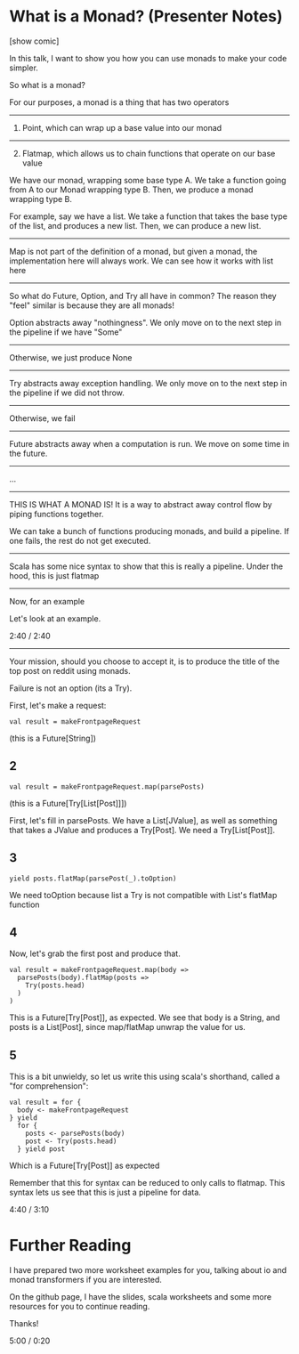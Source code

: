 # What is a Monad? (Presenter Notes)

[show comic]

In this talk, I want to show you how you can use monads to make your code simpler.

So what is a monad?

For our purposes, a monad is a thing that has two operators

********

1) Point, which can wrap up a base value into our monad

********

2) Flatmap, which allows us to chain functions that operate on our base value

We have our monad, wrapping some base type A. We take a function going from A to our Monad wrapping type B. Then, we produce a monad wrapping type B.

For example, say we have a list. We take a function that takes the base type of the list, and produces a new list. Then, we can produce a new list.

********

Map is not part of the definition of a monad, but given a monad, the implementation here will always work.
We can see how it works with list here

********

So what do Future, Option, and Try all have in common? The reason they "feel" similar is because they are all monads!

Option abstracts away "nothingness". We only move on to the next step in the pipeline if we have "Some"

********

Otherwise, we just produce None

********

Try abstracts away exception handling. We only move on to the next step in the pipeline if we did not throw.

********

Otherwise, we fail

********

Future abstracts away when a computation is run. We move on some time in the future.

********

...

********

THIS IS WHAT A MONAD IS! It is a way to abstract away control flow by piping functions together.

We can take a bunch of functions producing monads, and build a pipeline. If one fails, the rest do not get executed.

********

Scala has some nice syntax to show that this is really a pipeline. Under the hood, this is just flatmap

********

Now, for an example

Let's look at an example.

2:40 / 2:40
********

Your mission, should you choose to accept it, is to produce the title of the top post on reddit using monads.

Failure is not an option (its a Try).

First, let's make a request:

```
val result = makeFrontpageRequest
```

(this is a Future[String])

## 2

```
val result = makeFrontpageRequest.map(parsePosts)
```

(this is a Future[Try[List[Post]]])

First, let's fill in parsePosts. We have a List[JValue], as well as something that takes a JValue and produces a Try[Post]. We need a Try[List[Post]].

## 3

```
yield posts.flatMap(parsePost(_).toOption)
```

We need toOption because list a Try is not compatible with List's flatMap function

## 4

Now, let's grab the first post and produce that.

```
val result = makeFrontpageRequest.map(body =>
  parsePosts(body).flatMap(posts =>
    Try(posts.head)
  )
)
```

This is a Future[Try[Post]], as expected. We see that body is a String, and posts is a List[Post], since map/flatMap unwrap the value for us.

## 5

This is a bit unwieldy, so let us write this using scala's shorthand, called a "for comprehension":

```
val result = for {
  body <- makeFrontpageRequest
} yield
  for {
    posts <- parsePosts(body)
    post <- Try(posts.head)
  } yield post
```

Which is a Future[Try[Post]] as expected

Remember that this for syntax can be reduced to only calls to flatmap. This syntax lets us see that this is just a pipeline for data.

4:40 / 3:10

# Further Reading

I have prepared two more worksheet examples for you, talking about io and monad transformers if you are interested.

On the github page, I have the slides, scala worksheets and some more resources for you to continue reading.

Thanks!

5:00 / 0:20